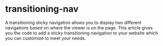 # transitioning-nav
A transitioning sticky navigation allows you to display two different navigations based on where the viewer is on the page. This article gives you the code to add a sticky transitioning navigation to your website which you can customize to meet your needs.
